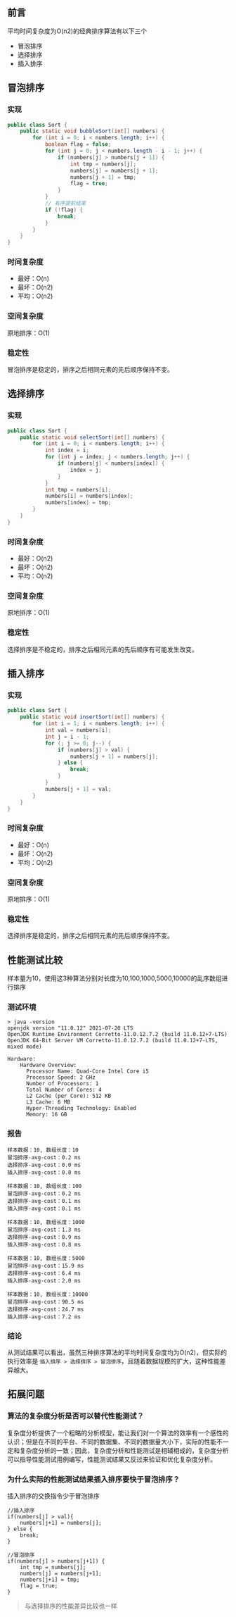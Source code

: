 ## 前言
平均时间复杂度为O(n2)的经典排序算法有以下三个
- 冒泡排序
- 选择排序
- 插入排序

## 冒泡排序
### 实现
```java
public class Sort {
    public static void bubbleSort(int[] numbers) {
        for (int i = 0; i < numbers.length; i++) {
            boolean flag = false;
            for (int j = 0; j < numbers.length - i - 1; j++) {
                if (numbers[j] > numbers[j + 1]) {
                    int tmp = numbers[j];
                    numbers[j] = numbers[j + 1];
                    numbers[j + 1] = tmp;
                    flag = true;
                }
            }
            // 有序提前结束
            if (!flag) {
                break;
            }
        }
    }
}
```
### 时间复杂度
- 最好：O(n)
- 最坏：O(n2)
- 平均：O(n2)
### 空间复杂度
原地排序：O(1)
### 稳定性
冒泡排序是稳定的，排序之后相同元素的先后顺序保持不变。

## 选择排序
### 实现
```java
public class Sort {
    public static void selectSort(int[] numbers) {
        for (int i = 0; i < numbers.length; i++) {
            int index = i;
            for (int j = index; j < numbers.length; j++) {
                if (numbers[j] < numbers[index]) {
                    index = j;
                }
            }
            int tmp = numbers[i];
            numbers[i] = numbers[index];
            numbers[index] = tmp;
        }
    }
}
```
### 时间复杂度
- 最好：O(n2)
- 最坏：O(n2)
- 平均：O(n2)
### 空间复杂度
原地排序：O(1)
### 稳定性
选择排序是不稳定的，排序之后相同元素的先后顺序有可能发生改变。

## 插入排序
### 实现
```java
public class Sort {
    public static void insertSort(int[] numbers) {
        for (int i = 1; i < numbers.length; i++) {
            int val = numbers[i];
            int j = i - 1;
            for (; j >= 0; j--) {
                if (numbers[j] > val) {
                    numbers[j + 1] = numbers[j];
                } else {
                    break;
                }
            }
            numbers[j + 1] = val;
        }
    }
}
```
### 时间复杂度
- 最好：O(n)
- 最坏：O(n2)
- 平均：O(n2)
### 空间复杂度
原地排序：O(1)
### 稳定性
选择排序是稳定的，排序之后相同元素的先后顺序保持不变。

## 性能测试比较
样本量为10，使用这3种算法分别对长度为10,100,1000,5000,10000的乱序数组进行排序

### 测试环境

```
> java -version
openjdk version "11.0.12" 2021-07-20 LTS
OpenJDK Runtime Environment Corretto-11.0.12.7.2 (build 11.0.12+7-LTS)
OpenJDK 64-Bit Server VM Corretto-11.0.12.7.2 (build 11.0.12+7-LTS, mixed mode)
```
```
Hardware:
    Hardware Overview:
      Processor Name: Quad-Core Intel Core i5
      Processor Speed: 2 GHz
      Number of Processors: 1
      Total Number of Cores: 4
      L2 Cache (per Core): 512 KB
      L3 Cache: 6 MB
      Hyper-Threading Technology: Enabled
      Memory: 16 GB
```

### 报告
```
样本数据：10, 数组长度：10
冒泡排序-avg-cost：0.2 ms
选择排序-avg-cost：0.0 ms
插入排序-avg-cost：0.0 ms

样本数据：10, 数组长度：100
冒泡排序-avg-cost：0.2 ms
选择排序-avg-cost：0.1 ms
插入排序-avg-cost：0.1 ms

样本数据：10, 数组长度：1000
冒泡排序-avg-cost：1.3 ms
选择排序-avg-cost：0.9 ms
插入排序-avg-cost：0.8 ms

样本数据：10, 数组长度：5000
冒泡排序-avg-cost：15.9 ms
选择排序-avg-cost：6.4 ms
插入排序-avg-cost：2.0 ms

样本数据：10, 数组长度：10000
冒泡排序-avg-cost：90.5 ms
选择排序-avg-cost：24.7 ms
插入排序-avg-cost：7.2 ms
```
### 结论
从测试结果可以看出，虽然三种排序算法的平均时间复杂度均为O(n2)，但实际的执行效率是 `插入排序 > 选择排序 > 冒泡排序`，且随着数据规模的扩大，这种性能差异越大。

## 拓展问题
### 算法的复杂度分析是否可以替代性能测试？
复杂度分析提供了一个粗略的分析模型，能让我们对一个算法的效率有一个感性的认识；但是在不同的平台、不同的数据集、不同的数据量大小下，实际的性能不一定和复杂度分析的一致；因此，复杂度分析和性能测试是相辅相成的，复杂度分析可以指导性能测试用例编写，性能测试结果又反过来验证和优化复杂度分析。
### 为什么实际的性能测试结果插入排序要快于冒泡排序？
插入排序的交换指令少于冒泡排序
```
//插入排序
if(numbers[j] > val){
    numbers[j+1] = numbers[j];
} else {
    break;
}

//冒泡排序
if(numbers[j] > numbers[j+1]) {
    int tmp = numbers[j];
    numbers[j] = numbers[j+1];
    numbers[j+1] = tmp;
    flag = true;
}
```
> 与选择排序的性能差异比较也一样
